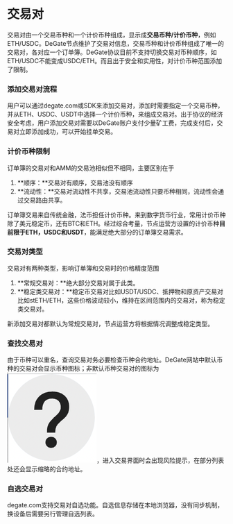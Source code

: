 # 交易对

交易对由一个交易币种和一个计价币种组成，显示成**交易币种/计价币种**，例如ETH/USDC。DeGate节点维护了交易对信息，交易币种和计价币种组成了唯一的交易对，各对应一个订单簿。DeGate协议目前不支持切换交易对币种顺序，如ETH/USDC不能变成USDC/ETH。而且出于安全和实用性，对计价币种范围添加了限制。

### 添加交易对流程

用户可以通过degate.com或SDK来添加交易对，添加时需要指定一个交易币种，并从ETH、USDC、USDT中选择一个计价币种，来组成交易对。出于协议的经济安全考虑，用户添加交易对需要以DeGate账户支付少量矿工费，完成支付后，交易对立即添加成功，可以开始挂单交易。

### 计价币种限制

订单簿的交易对和AMM的交易池相似但不相同，主要区别在于

1. \*\*顺序：\*\*交易对有顺序，交易池没有顺序
2. \*\*流动性：\*\*交易对流动性不共享，交易池流动性只要币种相同，流动性会通过交易路由共享。

订单簿交易来自传统金融，法币担任计价币种。来到数字货币行业，常用计价币种除了美元稳定币，还有BTC和ETH。经过综合考量，节点运营方设置的计价币种**目前限于ETH，USDC和USDT**，能满足绝大部分的订单簿交易需求。

### 交易对类型

交易对有两种类型，影响订单簿和交易时的价格精度范围

1. \*\*常规交易对：\*\*绝大部分交易对属于此类。
2. \*\*稳定类交易对：\*\*稳定币交易对比如USDT/USDC、抵押物和原资产交易对比如stETH/ETH，这些价格波动较小，维持在区间范围内的交易对，称为稳定类交易对。

新添加交易对都默认为常规交易对，节点运营方将根据情况调整成稳定类型。

### 查找交易对

由于币种可以重名，查询交易对务必要检查币种合约地址。DeGate网站中默认币种的交易对会显示币种图标；非默认币种交易对的图标为<img src="../.gitbook/assets/Screen Shot 2022-09-05 at 09.41.22.png" alt="" data-size="line">，进入交易界面时会出现风险提示，在部分列表处还会显示缩略的合约地址。

### 自选交易对

degate.com支持交易对自选功能。自选信息存储在本地浏览器，没有同步机制，换设备后需要另行管理自选列表。
